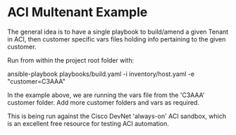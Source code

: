 # ACI Multenant Example

The general idea is to have a single playbook to build/amend a given Tenant in ACI, then customer specific vars files holding info pertaining to the given customer.

Run from within the project root folder with:

ansible-playbook playbooks/build.yaml -i inventory/host.yaml -e "customer=C3AAA"

In the example above, we are running the vars file from the 'C3AAA' customer folder. Add more customer folders and vars as required.

This is being run against the Cisco DevNet 'always-on' ACI sandbox, which is an excellent free resource for testing ACI automation.


